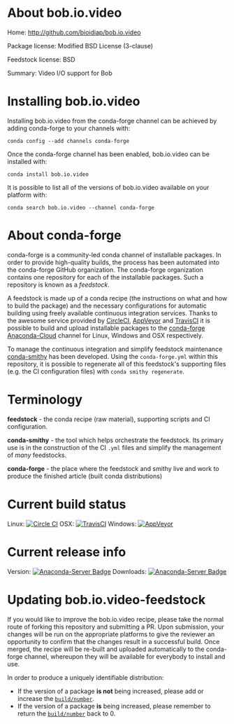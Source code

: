 About bob.io.video
==================

Home: http://github.com/bioidiap/bob.io.video

Package license: Modified BSD License (3-clause)

Feedstock license: BSD

Summary: Video I/O support for Bob



Installing bob.io.video
=======================

Installing bob.io.video from the conda-forge channel can be achieved by adding conda-forge to your channels with:

```
conda config --add channels conda-forge
```

Once the conda-forge channel has been enabled, bob.io.video can be installed with:

```
conda install bob.io.video
```

It is possible to list all of the versions of bob.io.video available on your platform with:

```
conda search bob.io.video --channel conda-forge
```


About conda-forge
=================

conda-forge is a community-led conda channel of installable packages.
In order to provide high-quality builds, the process has been automated into the
conda-forge GitHub organization. The conda-forge organization contains one repository 
for each of the installable packages. Such a repository is known as a *feedstock*.

A feedstock is made up of a conda recipe (the instructions on what and how to build
the package) and the necessary configurations for automatic building using freely
available continuous integration services. Thanks to the awesome service provided by
[CircleCI](https://circleci.com/), [AppVeyor](http://www.appveyor.com/)
and [TravisCI](https://travis-ci.org/) it is possible to build and upload installable
packages to the [conda-forge](https://anaconda.org/conda-forge)
[Anaconda-Cloud](http://docs.anaconda.org/) channel for Linux, Windows and OSX respectively.

To manage the continuous integration and simplify feedstock maintenance
[conda-smithy](http://github.com/conda-forge/conda-smithy) has been developed.
Using the ``conda-forge.yml`` within this repository, it is possible to regenerate all of
this feedstock's supporting files (e.g. the CI configuration files) with ``conda smithy regenerate``.


Terminology
===========

**feedstock** - the conda recipe (raw material), supporting scripts and CI configuration.

**conda-smithy** - the tool which helps orchestrate the feedstock.
                   Its primary use is in the construction of the CI ``.yml`` files
                   and simplify the management of *many* feedstocks.

**conda-forge** - the place where the feedstock and smithy live and work to
                  produce the finished article (built conda distributions)

Current build status
====================
Linux: [![Circle CI](https://circleci.com/gh/conda-forge/bob.io.video-feedstock.svg?style=svg)](https://circleci.com/gh/conda-forge/bob.io.video-feedstock)
OSX: [![TravisCI](https://travis-ci.org/conda-forge/bob.io.video-feedstock.svg?branch=master)](https://travis-ci.org/conda-forge/bob.io.video-feedstock) 
Windows: [![AppVeyor](https://ci.appveyor.com/api/projects/status/github/conda-forge/bob.io.video-feedstock?svg=True)](https://ci.appveyor.com/project/conda-forge/bob.io.video-feedstock/branch/master)

Current release info
====================
Version: [![Anaconda-Server Badge](https://anaconda.org/conda-forge/bob.io.video/badges/version.svg)](https://anaconda.org/conda-forge/bob.io.video)
Downloads: [![Anaconda-Server Badge](https://anaconda.org/conda-forge/bob.io.video/badges/downloads.svg)](https://anaconda.org/conda-forge/bob.io.video)


Updating bob.io.video-feedstock
===============================

If you would like to improve the bob.io.video recipe, please take the normal
route of forking this repository and submitting a PR. Upon submission, your changes will
be run on the appropriate platforms to give the reviewer an opportunity to confirm that the
changes result in a successful build. Once merged, the recipe will be re-built and uploaded
automatically to the conda-forge channel, whereupon they will be available for everybody to
install and use.

In order to produce a uniquely identifiable distribution:
 * If the version of a package **is not** being increased, please add or increase
   the [``build/number``](http://conda.pydata.org/docs/building/meta-yaml.html#build-number-and-string). 
 * If the version of a package **is** being increased, please remember to return
   the [``build/number``](http://conda.pydata.org/docs/building/meta-yaml.html#build-number-and-string)
   back to 0.
